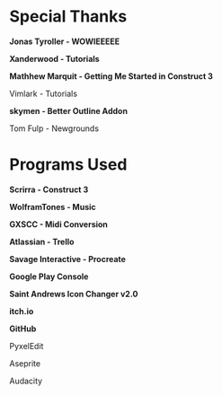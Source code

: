 # Special Thanks

**Jonas Tyroller - WOWIEEEEE**

**Xanderwood - Tutorials**

**Mathhew Marquit - Getting Me Started in Construct 3**

Vimlark - Tutorials

**skymen - Better Outline Addon**

Tom Fulp - Newgrounds

# Programs Used

**Scrirra - Construct 3**

**WolframTones - Music**

**GXSCC - Midi Conversion**

**Atlassian - Trello**

**Savage Interactive - Procreate**

**Google Play Console**

**Saint Andrews Icon Changer v2.0**

**itch.io**

**GitHub**

PyxelEdit

Aseprite

Audacity






